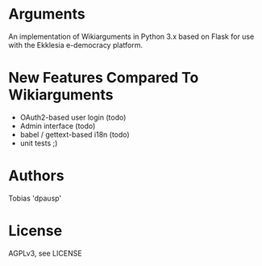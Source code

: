 Arguments
=========

An implementation of Wikiarguments in Python 3.x based on Flask for use with the Ekklesia e-democracy platform.


New Features Compared To Wikiarguments
======================================

* OAuth2-based user login (todo)
* Admin interface (todo)
* babel / gettext-based i18n (todo)
* unit tests ;)


Authors
=======

Tobias 'dpausp'


License
=======

AGPLv3, see LICENSE

